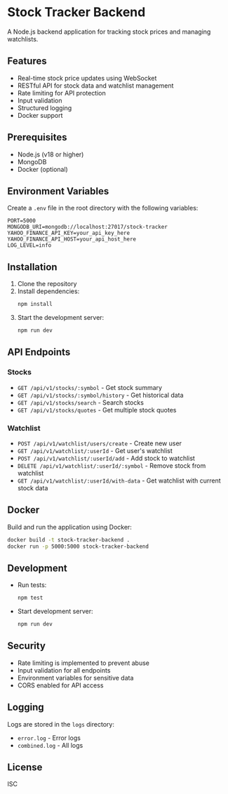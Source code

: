 # Stock Tracker Backend

A Node.js backend application for tracking stock prices and managing watchlists.

## Features

- Real-time stock price updates using WebSocket
- RESTful API for stock data and watchlist management
- Rate limiting for API protection
- Input validation
- Structured logging
- Docker support

## Prerequisites

- Node.js (v18 or higher)
- MongoDB
- Docker (optional)

## Environment Variables

Create a `.env` file in the root directory with the following variables:

```
PORT=5000
MONGODB_URI=mongodb://localhost:27017/stock-tracker
YAHOO_FINANCE_API_KEY=your_api_key_here
YAHOO_FINANCE_API_HOST=your_api_host_here
LOG_LEVEL=info
```

## Installation

1. Clone the repository
2. Install dependencies:
   ```bash
   npm install
   ```
3. Start the development server:
   ```bash
   npm run dev
   ```

## API Endpoints

### Stocks

- `GET /api/v1/stocks/:symbol` - Get stock summary
- `GET /api/v1/stocks/:symbol/history` - Get historical data
- `GET /api/v1/stocks/search` - Search stocks
- `GET /api/v1/stocks/quotes` - Get multiple stock quotes

### Watchlist

- `POST /api/v1/watchlist/users/create` - Create new user
- `GET /api/v1/watchlist/:userId` - Get user's watchlist
- `POST /api/v1/watchlist/:userId/add` - Add stock to watchlist
- `DELETE /api/v1/watchlist/:userId/:symbol` - Remove stock from watchlist
- `GET /api/v1/watchlist/:userId/with-data` - Get watchlist with current stock data

## Docker

Build and run the application using Docker:

```bash
docker build -t stock-tracker-backend .
docker run -p 5000:5000 stock-tracker-backend
```

## Development

- Run tests:
  ```bash
  npm test
  ```
- Start development server:
  ```bash
  npm run dev
  ```

## Security

- Rate limiting is implemented to prevent abuse
- Input validation for all endpoints
- Environment variables for sensitive data
- CORS enabled for API access

## Logging

Logs are stored in the `logs` directory:
- `error.log` - Error logs
- `combined.log` - All logs

## License

ISC 